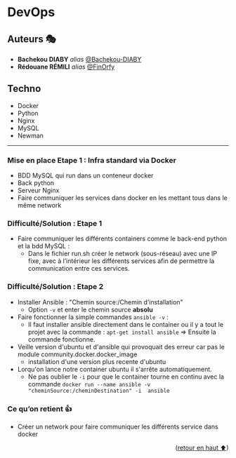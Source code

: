 # DevOps  <a name="readme-top"></a>

## Auteurs 🎭

* **Bachekou DIABY** _alias_ [@Bachekou-DIABY](https://github.com/Bachekou-DIABY)
* **Rédouane RÉMILI** _alias_ [@FinOrfy](https://github.com/red-rml)

## Techno

* Docker
* Python
* Nginx
* MySQL
* Newman

---

### Mise en place Etape 1 : Infra standard via Docker

* BDD MySQL qui run dans un conteneur docker
* Back python
* Serveur Nginx
* Faire communiquer les services dans docker en les mettant tous dans le même network

### Difficulté/Solution : Etape 1

* Faire communiquer les différents containers comme le back-end python et la bdd MySQL :
  * Dans le fichier run.sh créer le network (sous-réseau) avec une IP fixe, avec à l’intérieur les différents services afin de permettre la communication entre ces services.

### Difficulté/Solution : Etape 2

* Installer Ansible : "Chemin source:/Chemin d’installation"
  * Option ```-v``` et enter le chemin source **absolu** 
* Faire fonctionner la simple commandes ```ansible -v``` :
  * Il faut installer ansible directement dans le container ou il y a tout le projet avec la commande : ```apt-get install ansible``` => Ensuite la commande  fonctionne.
* Veille version d'ubuntu et d'ansible qui provoquait des erreur car pas le module community.docker.docker_image
  * installation d'une version plus recente d'ubuntu
* Lorqu'on lance notre container ubuntu il s'arrête automatiquement.
  * Ne pas oublier le ```-i``` pour que le container tourne en continu avec la commande ```docker run --name ansible -v "cheminSource:/cheminDestination" -i  ansible```

### Ce qu’on retient 👍

* Créer un network pour faire communiquer les différents service dans docker

<p align="right">(<a href="#readme-top">retour en haut ⬆</a>)</p>